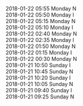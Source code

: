2018-01-22 05:55 Monday  N  
2018-01-22 05:50 Monday  I  
2018-01-22 05:15 Monday  N  
2018-01-22 05:10 Monday  I  
2018-01-22 02:40 Monday  N  
2018-01-22 02:35 Monday  I  
2018-01-22 01:50 Monday  N  
2018-01-22 01:15 Monday  I  
2018-01-22 00:30 Monday  N  
2018-01-21 10:50 Sunday  I  
2018-01-21 10:45 Sunday  N  
2018-01-21 10:20 Sunday  I  
2018-01-21 10:05 Sunday  N  
2018-01-21 09:40 Sunday  I  
2018-01-21 09:25 Sunday  N  
